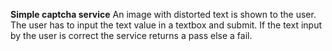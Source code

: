 ﻿**Simple captcha service**
An image with distorted text is shown to the user. The user has to input the text value in a textbox and submit. If the text input by the user is correct the service returns a pass else a fail.